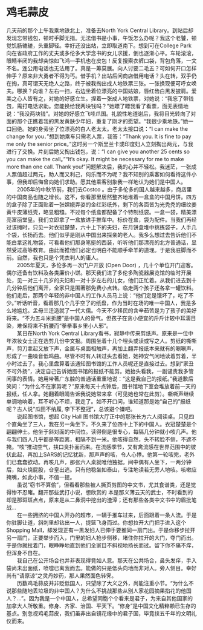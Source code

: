 # 鸡毛蒜皮

几天前的那个上午我乘地铁北上，准备去North York Central Library。到站后却发现忘带钱包，顿时手脚无措。无法借书是小事，午饭怎么办呢？我这个老饕，顿觉饥肠辘辘，头重脚轻。幸好还没出站，立即取道南下。想到可在College Park向在省政府工作的丈夫或多伦多大学念书的女儿求援，倒也逐渐心平。车轮滚滚，眼睛半闭的我却突惊如飞鸿—手机也在皮包！反复搜索衣裤口袋，背包角落，一文不名。连公用电话也无法用了。真是一筹莫展。向人讨要二毛五？可如何开口怎样伸手？原来非大勇者不得为丐。借手机？出站后问商店借用电话？头在转，双手仍在掏，真可谓天无绝人之路，终于被我掏出成人地铁票三张。一张换现便可呼女唤夫。哪换？向谁？左右一扫，右边坐着位漂亮的中国姑娘，唇红齿白黑发披肩。爱美之心人皆有之，对她的好感立生。捏着一张成人地铁票，对她说：“我忘了带钱包，需打电话求助。您能换给我两块钱吗？”她瞟了瞟我看了看票，面无表情地说：“我没两块钱”。对她的好感立飞哇爪国。礼貌性地道谢后，我将目光转向了对面的那个正瞧着我的黑发黄肤少年妇，重复了刚才的愿望。“我很少乘地铁。”她一口回绝。她的身旁坐了位漂亮的白人老太太。老太太接口说：“I can make the change for you．”想到她乘车只需老人票，我答：“Thank you. It is fine to pay me only the senior price。”这时另一个斯里兰卡或印度妇人立刻掏出两元，与我进行了交换。片刻后她又掏出钱包，说：“I can give you another 25 cents so you can make the call。”“It’s okay. It might be necessary for me to make more than one call. Thank you!”问题解决后，我的心并不轻松。我迷茫，一张成人票值超过两元，助人而又利己，何乐而不为呢？我不知别的乘客如何看待这件小事，但我却后悔曾向她们求助。愿其他乘客别象我一样地认为她们是中国人。  
　　2005年的中秋节前，我们去Costco 。由于多伦多的国人越来越多，商店里的中国商品也随之增长。这不，你看那里居然整齐地堆着一盒盒的中国月饼。四方的盒子除了正面贴着一张嫦娥弄姿的金红彩纸外，剩下的各面皆为光秃秃的细纹姜黄牛皮薄纸壳，略显粗糙。不过每个纸盒都配备了个特制纸袋。一盒一袋，精美漂亮富丽堂皇。我们立即拿了一盒放进手推车中。标价在盒，袋为配件。当我们再经过该摊时，只见一对衣冠楚楚，六十上下的夫妇，在月饼盒堆中挑拣袋子，人手几个袋，长扬而去。他们似乎是刚从中国出来探亲的老人。我多么想过去告诉他们不能白拿这礼物袋，可看看他们那身笔挺的西装，听听他们那漂亮的北方普通话，显然受过高等教育。由此而推他们必定也明白不能顺手牵羊的道理。于是我驻脚而不前。自然，我也只是个凭衣判人的庸人。  
　　2005年夏天，多伦多再一次门户开放 (Open Door) ，几十个单位开门迎客。偶尔还备有饮料及各类廉价小饼。那天我们进了多伦多陶瓷器展览馆的临时开展处，见一对三十几岁的夫妇和一对十岁左右的儿女，他们正忙着。从我们进去到十几分钟后他们离开，全家只是围著那免费小点转。临走两个孩子还各拿一罐饮料。他们走后，那两个年轻的非中国人的工作人员马上说：“他们定是饿坏了，吃了不少。”听话听音，看着那几个几乎空了的纸盘，作为当时在场的唯一中国人，我是多么地尴尬。孟母三迁造就了一代大儒。今天不少移民的含辛茹苦是为了孩子的美好将来。“不为五斗米折腰”是中国人的骨气。但孩子在贪小便宜的斤斤计较中耳濡目染，难保将来不折腰而“拳拳事乡里小人邪”。  
　　某日在North York Central Library看书，寂静中传来剪纸声。原来是一位中年浓妆女士正在选剪几份中文报。周围坐着十几个埋头或读或写之人。剪纸的嘶嘶声，剪刀拿起又放下声，金属与桌面相触声，再加上翻弄报纸本来就有的唰唰声，形成了一曲噪音低鸣曲。尽管不时有人转过头去看她，她神安气闲地读着剪着，半小时过去了。我心里盘算着该通知图书馆的工作人员呢还是直接过去。想到“家丑不可外扬”，决定自己告诉她图书馆的报纸不能剪。她抬头看我，一副谴责我多管闲事的表情。她用带著广东腔的普通话重重地说：“这是我自己的报纸。”我道歉后笑问：“为什么不在家剪呢？”原来每天十点钟后，图书馆地下室会堆放着前一天的报纸，任人拿。她翻着眼睛告诉我说她常来拿（可见她也常在此剪）。嘶嘶声继续单调地响着，耳不听心不烦，我走了。如不开口问，谁知道那是她“自己的”报纸呢？古人说“瓜田不纳履, 李下不整冠”，总该避个嫌吧。  
　　说起图书馆，想起 City Hall 图书馆大厅正中的那张长方六人阅读桌。只见四个直角坐了三人，我在另一角坐下。不久来了位四十上下的中国人。衣冠楚楚是个翩翩绅士。他坐于斜对面的中间位。读得倒是很专心，每隔几分钟就小咳几声。他与我们四人几乎都是等距离，相隔不到一米。他咳得自然，头不转脸不侧，不遮不掩。“咳”推动空气，挟口臭扑面而来。在流感季节，又有禽流感在世界范围中的彼伏此起，再加上SARS的记忆犹新，那声声的咳，令人心悸。他第一轮咳完，老外们已蠢蠢欲动。再咳几声，那张六人桌就唯他独据。间中偶有人坐下，一两分钟后，如火烧屁股，仓皇出逃。只有他稳坐如泰山，专注地读若无旁人地咳。咳嗽应掩嘴，如此小事，不值一提。  
　　虽说“窃书不算偷”，但看看那些被人撕页剪图的中文书，尤其食谱类，还是觉得惨不忍睹。翻开那些武打小说，想欣赏的 本是那义薄云天的武士，不时看到的却是那斑斑点点，原来是从二鼻洞中挖出的渣滓；还有那些各类中文书中的眉批笔战…  
　　在一些拥挤的中国人开办的超市，一辆手推车过来，后面跟着一条人流。于是你驻脚让道，斜刺里却钻出一人，提篮飞身而过。你想拉开大门把手进入这个Shopping Mall，却发现正有一黑发妇人已伸手要推同一扇门出。于是你移步拉开另一扇门，正要举步而入，门里的妇人抢步侧移，堵住你拉开的大门，夺门而出。于是你就拉着门，眼睁睁地直到他们全家目不斜视地扬长而过。留下你不痛不痒，但浑身不自在。  
　　我自己在公开场合也并非表现得竟如人意。那天在公共场合，鼻头发痒，手入袋尚未出面纸，喷嚏已离我而去。能做的只是低头向地而非对人。旁人侧目。幸好尚有“请原谅”之灵丹妙药，那人果然面色转霁。  
　　历数鸡毛蒜皮并非贬低国人，只望除了大义之外，尚能注重小节。“为什么不说那些随地丢垃圾的非中国人？为什么不挑战那些从别人家花园摘果掐花的他国人？…”。因为我是一个中国人，总希望同胞个个看来是君子，为来自其他国家的加拿大人所敬重。修身、齐家、治国、平天下。“修身”是中国文化精粹赖已生存的基点。别忽视鸡毛蒜皮，我们虽非出自镜花缘中的君子国，毕竟挟五千年的文明礼仪而来。  





